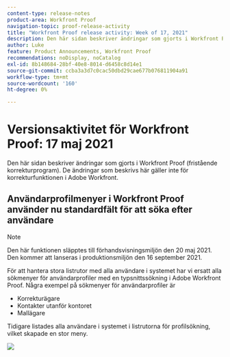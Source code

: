 ```yaml
---
content-type: release-notes
product-area: Workfront Proof
navigation-topic: proof-release-activity
title: "Workfront Proof release activity: Week of 17, 2021"
description: Den här sidan beskriver ändringar som gjorts i Workfront Proof (fristående korrekturprogram). De ändringar som beskrivs här gäller inte för korrekturfunktionen i Adobe Workfront.
author: Luke
feature: Product Announcements, Workfront Proof
recommendations: noDisplay, noCatalog
exl-id: 8b148684-28bf-40e8-8014-d6458c8d14e1
source-git-commit: ccba3a3d7c0cac50dbd29cae677b076811904a91
workflow-type: tm+mt
source-wordcount: '160'
ht-degree: 0%

---
```


# Versionsaktivitet för Workfront Proof: 17 maj 2021

Den här sidan beskriver ändringar som gjorts i Workfront Proof (fristående korrekturprogram). De ändringar som beskrivs här gäller inte för korrekturfunktionen i Adobe Workfront.

## Användarprofilmenyer i Workfront Proof använder nu standardfält för att söka efter användare

>[!NOTE]
>
>Den här funktionen släpptes till förhandsvisningsmiljön den 20 maj 2021. Den kommer att lanseras i produktionsmiljön den 16 september 2021.

För att hantera stora listrutor med alla användare i systemet har vi ersatt alla sökmenyer för användarprofiler med en typsnittssökning i Adobe Workfront Proof. Några exempel på sökmenyer för användarprofiler är

* Korrekturägare
* Kontakter utanför kontoret
* Mallägare

Tidigare listades alla användare i systemet i listrutorna för profilsökning, vilket skapade en stor meny.

![](assets/user-profile-typeahead-350x142.png)
